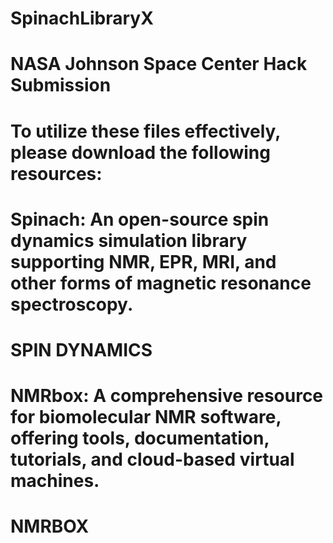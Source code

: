 # SpinachLibraryX
# NASA Johnson Space Center Hack Submission
# To utilize these files effectively, please download the following resources:

# Spinach: An open-source spin dynamics simulation library supporting NMR, EPR, MRI, and other forms of magnetic resonance spectroscopy. 
# SPIN DYNAMICS

# NMRbox: A comprehensive resource for biomolecular NMR software, offering tools, documentation, tutorials, and cloud-based virtual machines. 
# NMRBOX

